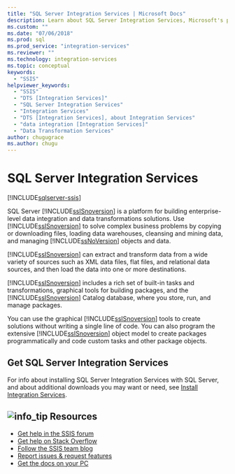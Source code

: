 ```yaml
---
title: "SQL Server Integration Services | Microsoft Docs"
description: Learn about SQL Server Integration Services, Microsoft's platform for building enterprise-level data integration and data transformations solutions
ms.custom: ""
ms.date: "07/06/2018"
ms.prod: sql
ms.prod_service: "integration-services"
ms.reviewer: ""
ms.technology: integration-services
ms.topic: conceptual
keywords: 
  - "SSIS"
helpviewer_keywords: 
  - "SSIS"
  - "DTS [Integration Services]"
  - "SQL Server Integration Services"
  - "Integration Services"
  - "DTS [Integration Services], about Integration Services"
  - "data integration [Integration Services]"
  - "Data Transformation Services"
author: chugugrace
ms.author: chugu
---
```

# SQL Server Integration Services

[!INCLUDE[sqlserver-ssis](../includes/applies-to-version/sqlserver-ssis.md)]



SQL Server [!INCLUDE[ssISnoversion](../includes/ssisnoversion-md.md)] is a platform for building enterprise-level data integration and data transformations solutions. Use [!INCLUDE[ssISnoversion](../includes/ssisnoversion-md.md)] to solve complex business problems by copying or downloading files, loading data warehouses, cleansing and mining data, and managing [!INCLUDE[ssNoVersion](../includes/ssnoversion-md.md)] objects and data.

[!INCLUDE[ssISnoversion](../includes/ssisnoversion-md.md)] can extract and transform data from a wide variety of sources such as XML data files, flat files, and relational data sources, and then load the data into one or more destinations.

[!INCLUDE[ssISnoversion](../includes/ssisnoversion-md.md)] includes a rich set of built-in tasks and transformations, graphical tools for building packages, and the [!INCLUDE[ssISnoversion](../includes/ssisnoversion-md.md)] Catalog database, where you store, run, and manage packages.

You can use the graphical [!INCLUDE[ssISnoversion](../includes/ssisnoversion-md.md)] tools to create solutions without writing a single line of code. You can also program the extensive [!INCLUDE[ssISnoversion](../includes/ssisnoversion-md.md)] object model to create packages programmatically and code custom tasks and other package objects.

## Get SQL Server Integration Services

For info about installing SQL Server Integration Services with SQL Server, and about additional downloads you may want or need, see [Install Integration Services](install-windows/install-integration-services.md).

##  ![info_tip](../sql-server/media/info-tip.png) Resources
-   [Get help in the SSIS forum](https://docs.microsoft.com/answers/topics/sql-server-integration-services.html)
-   [Get help on Stack Overflow](https://stackoverflow.com/questions/tagged/ssis)  
-   [Follow the SSIS team blog](https://blogs.msdn.microsoft.com/ssis/)
-   [Report issues & request features](https://feedback.azure.com/forums/908035-sql-server)
-   [Get the docs on your PC](../sql-server/sql-server-help-installation.md)
